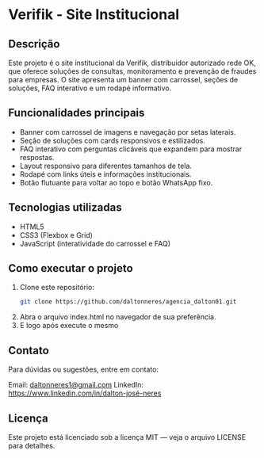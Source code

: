 # Verifik - Site Institucional

## Descrição

Este projeto é o site institucional da Verifik, distribuidor autorizado rede OK, que oferece soluções de consultas, monitoramento e prevenção de fraudes para empresas. O site apresenta um banner com carrossel, seções de soluções, FAQ interativo e um rodapé informativo.

## Funcionalidades principais

- Banner com carrossel de imagens e navegação por setas laterais.
- Seção de soluções com cards responsivos e estilizados.
- FAQ interativo com perguntas clicáveis que expandem para mostrar respostas.
- Layout responsivo para diferentes tamanhos de tela.
- Rodapé com links úteis e informações institucionais.
- Botão flutuante para voltar ao topo e botão WhatsApp fixo.

## Tecnologias utilizadas

- HTML5  
- CSS3 (Flexbox e Grid)  
- JavaScript (interatividade do carrossel e FAQ)  

## Como executar o projeto

1. Clone este repositório:
   ```bash
   git clone https://github.com/daltonneres/agencia_dalton01.git

2. Abra o arquivo index.html no navegador de sua preferência.
3. E logo após execute o mesmo

## Contato
Para dúvidas ou sugestões, entre em contato:

Email: daltonneres1@gmail.com
LinkedIn: https://www.linkedin.com/in/dalton-josé-neres

## Licença
Este projeto está licenciado sob a licença MIT — veja o arquivo LICENSE para detalhes.
